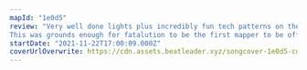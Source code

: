 ```yaml
---
mapId: "1e0d5"
review: "Very well done lights plus incredibly fun tech patterns on the one hand, and quality lower diffs on the other hand.
This was grounds enough for fatalution to be the first mapper to be officially chosen twice for MOTW!"
startDate: "2021-11-22T17:00:09.000Z"
coverUrlOverwrite: https://cdn.assets.beatleader.xyz/songcover-1e0d5-cover.jpg
---
```


